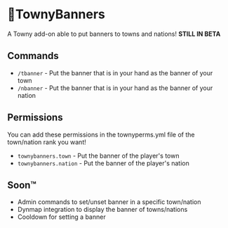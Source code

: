 # 🚩TownyBanners
A Towny add-on able to put banners to towns and nations!
**STILL IN BETA**

## Commands

* `/tbanner` - Put the banner that is in your hand as the banner of your town
* `/nbanner` - Put the banner that is in your hand as the banner of your nation

## Permissions

You can add these permissions in the townyperms.yml file of the town/nation rank you want!

* `townybanners.town` - Put the banner of the player's town 
* `townybanners.nation` - Put the banner of the player's nation

## Soon™

* Admin commands to set/unset banner in a specific town/nation
* Dynmap integration to display the banner of towns/nations
* Cooldown for setting a banner
